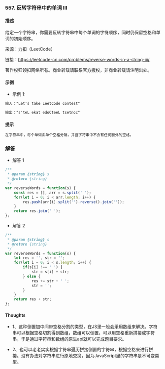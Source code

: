 ### 557. 反转字符串中的单词 III

#### 描述

给定一个字符串，你需要反转字符串中每个单词的字符顺序，同时仍保留空格和单词的初始顺序。

来源：力扣（LeetCode）

链接：https://leetcode-cn.com/problems/reverse-words-in-a-string-iii/

著作权归领扣网络所有。商业转载请联系官方授权，非商业转载请注明出处。

#### 示例

+ 示例 1:
```md
输入："Let's take LeetCode contest"

输出："s'teL ekat edoCteeL tsetnoc"
```


#### 提示
```md
在字符串中，每个单词由单个空格分隔，并且字符串中不会有任何额外的空格。
```

### 解答

+ 解答 1
```js
/**
 * @param {string} s
 * @return {string}
 */
var reverseWords = function(s) {
    const res = [], arr = s.split(' ');
    for(let i = 0; i < arr.length; i++) {
        res.push(arr[i].split('').reverse().join(''));
    }
    return res.join(' ');
};
```

+ 解答 2
```js
/**
 * @param {string} s
 * @return {string}
 */
var reverseWords = function(s) {
    let res = '', str = '';
    for(let i = 0; i < s.length; i++) {
        if(s[i] !== ' ') {
            str = s[i] + str;
        } else {
            res += str + ' ';
            str = '';
        }
    }
    return res + str;
};
```


#### Thoughts

+ 1、这种倒置加中间带空格分割的类型，在JS里一般会采用数组来解决。字符串可以根据空格切割得到数组，数组可以倒置，可以用空格重新拼接成字符串，于是通过字符串和数组的原生api就可以完成题目要求。

+ 2、也可以老老实实根据字符串遍历拼接倒置的字符串，根据空格来进行拼接。没有办法对字符串进行原地交换，因为JavaScript里的字符串是不可变类型。